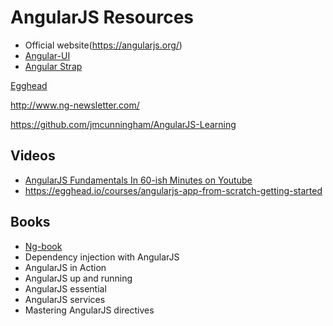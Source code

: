 # AngularJS Resources

- Official website(https://angularjs.org/)
- [Angular-UI](http://angular-ui.github.io/)
- [Angular Strap](http://mgcrea.github.io/angular-strap/) 

[Egghead](https://egghead.io/)

http://www.ng-newsletter.com/

https://github.com/jmcunningham/AngularJS-Learning

## Videos

- [AngularJS Fundamentals In 60-ish Minutes on Youtube](https://www.youtube.com/watch?v=i9MHigUZKEM)
- https://egghead.io/courses/angularjs-app-from-scratch-getting-started

## Books

- [Ng-book](https://www.ng-book.com/)
- Dependency injection with AngularJS
- AngularJS in Action
- AngularJS up and running
- AngularJS essential
- AngularJS services
- Mastering AngularJS directives

